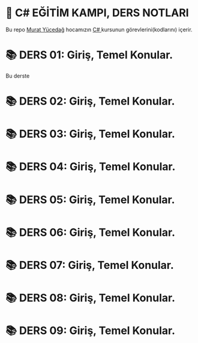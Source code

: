 # 📌 **C# EĞİTİM KAMPI, DERS NOTLARI**

Bu repo <a href="https://muratyucedag.com/" target="_blank">Murat Yücedağ</a> hocamızın <a href="https://www.youtube.com/watch?v=oev5wH-_XCI&list=PLKnjBHu2xXNPmFMvGKVHA_ijjrgUyNIXr" target="_blank"> C# </a>
kursunun görevlerini(kodlarını) içerir.

# 📚 DERS 01: Giriş, Temel Konular.
Bu derste   

# 📚 DERS 02: Giriş, Temel Konular.

# 📚 DERS 03: Giriş, Temel Konular.

# 📚 DERS 04: Giriş, Temel Konular.

# 📚 DERS 05: Giriş, Temel Konular.

# 📚 DERS 06: Giriş, Temel Konular.

# 📚 DERS 07: Giriş, Temel Konular.

# 📚 DERS 08: Giriş, Temel Konular.

# 📚 DERS 09: Giriş, Temel Konular.

